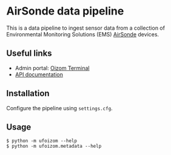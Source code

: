 # AirSonde data pipeline

This is a data pipeline to ingest sensor data from a collection of Environmental Monitoring Solutions (EMS)
[AirSonde](https://www.em-solutions.co.uk/airsonde/) devices.

## Useful links

* Admin portal: [Oizom Terminal](https://terminal.oizom.com) 
* [API documentation](https://production.oizom.com/documentation/)

## Installation

Configure the pipeline using `settings.cfg`.

## Usage

```
$ python -m ufoizom --help
$ python -m ufoizom.metadata --help
```

